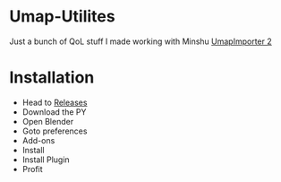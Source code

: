 # Umap-Utilites
Just a bunch of QoL stuff I made working with Minshu [UmapImporter 2](https://github.com/MinshuG/BlenderUmap2)



# Installation
* Head to [Releases](https://github.com/jaxbline/Umap-Utilites/releases)
* Download the PY
* Open Blender
* Goto preferences
* Add-ons
* Install
* Install Plugin
* Profit
